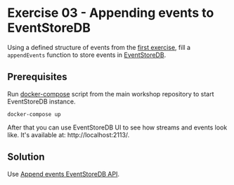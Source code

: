 # Exercise 03 - Appending events to EventStoreDB

Using a defined structure of events from the [first exercise](../../e01_events_definition), fill a `appendEvents` function to store events in [EventStoreDB](https://developers.eventstore.com/clients/grpc/).

## Prerequisites
Run [docker-compose](../../../../../../../docker-compose.yml) script from the main workshop repository to start EventStoreDB instance.

```shell
docker-compose up
```

After that you can use EventStoreDB UI to see how streams and events look like. It's available at: http://localhost:2113/.

## Solution

Use [Append events EventStoreDB API](https://developers.eventstore.com/clients/grpc/appending-events.html).
